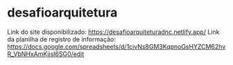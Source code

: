 # desafioarquitetura
Link do site disponibilizado: https://desafioarquiteturadnc.netlify.app/
Link da planilha de registro de informação: https://docs.google.com/spreadsheets/d/1civNs8GM3KqpnoGsHYZCM62hvR_VbNHxAmKjjsI6SG0/edit
